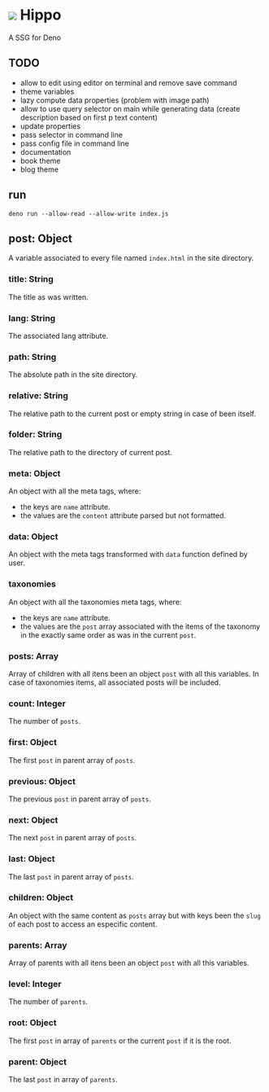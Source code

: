 # ![](docs/favicon.ico) Hippo
A SSG for Deno

## TODO
 - allow to edit using editor on terminal and remove save command
 - theme variables
 - lazy compute data properties (problem with image path)
 - allow to use query selector on main while generating data (create description based on first p text content)
 - update properties
 - pass selector in command line
 - pass config file in command line
 - documentation
 - book theme
 - blog theme

## run
```
deno run --allow-read --allow-write index.js
```

## post: Object
A variable associated to every file named `index.html` in the site directory.

### title: String
The title as was written.

### lang: String
The associated lang attribute.

### path: String
The absolute path in the site directory.

### relative: String
The relative path to the current post or empty string in case of been itself.

### folder: String
The relative path to the directory of current post.

### meta: Object
An object with all the meta tags, where:
 - the keys are `name` attribute.
 - the values are the `content` attribute parsed but not formatted.

### data: Object
An object with the meta tags transformed with `data` function defined by user.

### taxonomies
An object with all the taxonomies meta tags, where:
 - the keys are `name` attribute.
 - the values are the `post` array associated with the items of the taxonomy
in the exactly same order as was in the current `post`.

### posts: Array
Array of children with all itens been an object `post` with all this variables.
In case of taxonomies items, all associated posts will be included.

### count: Integer
The number of `posts`.

### first: Object
The first `post` in parent array of `posts`.

### previous: Object
The previous `post` in parent array of `posts`.

### next: Object
The next `post` in parent array of `posts`.

### last: Object
The last `post` in parent array of `posts`.

### children: Object
An object with the same content as `posts` array but with keys been the
`slug` of each post to access an especific content.

### parents: Array
Array of parents with all itens been an object `post` with all this variables.

### level: Integer
The number of `parents`.

### root: Object
The first `post` in array of `parents` or the current `post` if it is the root.

### parent: Object
The last `post` in array of `parents`.
